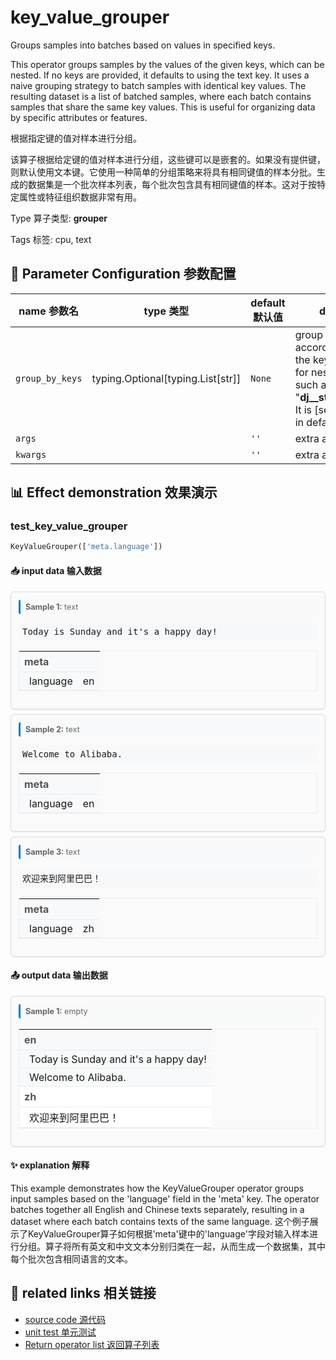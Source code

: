 # key_value_grouper

Groups samples into batches based on values in specified keys.

This operator groups samples by the values of the given keys, which can be nested. If no keys are provided, it defaults to using the text key. It uses a naive grouping strategy to batch samples with identical key values. The resulting dataset is a list of batched samples, where each batch contains samples that share the same key values. This is useful for organizing data by specific attributes or features.

根据指定键的值对样本进行分组。

该算子根据给定键的值对样本进行分组，这些键可以是嵌套的。如果没有提供键，则默认使用文本键。它使用一种简单的分组策略来将具有相同键值的样本分批。生成的数据集是一个批次样本列表，每个批次包含具有相同键值的样本。这对于按特定属性或特征组织数据非常有用。

Type 算子类型: **grouper**

Tags 标签: cpu, text

## 🔧 Parameter Configuration 参数配置
| name 参数名 | type 类型 | default 默认值 | desc 说明 |
|--------|------|--------|------|
| `group_by_keys` | typing.Optional[typing.List[str]] | `None` | group samples according values in the keys. Support for nested keys such as "__dj__stats__.text_len". It is [self.text_key] in default. |
| `args` |  | `''` | extra args |
| `kwargs` |  | `''` | extra args |

## 📊 Effect demonstration 效果演示
### test_key_value_grouper
```python
KeyValueGrouper(['meta.language'])
```

#### 📥 input data 输入数据
<div class="sample-card" style="border:1px solid #ddd; padding:12px; margin:8px 0; border-radius:6px; background:#fafafa; box-shadow:0 1px 3px rgba(0,0,0,0.1);"><div class="sample-header" style="background:#f8f9fa; padding:4px 8px; margin-bottom:6px; border-radius:3px; font-size:0.9em; color:#666; border-left:3px solid #007acc;"><strong>Sample 1:</strong> text</div><pre style="padding:6px; background:#f6f8fa; border-radius:4px; overflow-x:auto; white-space:pre; word-wrap:normal;">Today is Sunday and it&#x27;s a happy day!</pre><div class='meta' style='margin-top:6px;'><table class='meta-table' style='border-collapse:collapse; width:100%; border:1px solid #eaecef !important;'><tr><td colspan='2' style='text-align:left; vertical-align:top; padding:6px 8px; background-color:#f8f9fa !important; border-bottom:1px solid #eaecef !important; font-weight:bold; color:#555;'>meta</td></tr><tr><td style='text-align:left; vertical-align:top; padding:4px 8px; background-color:#f8f9fa !important; border-bottom:1px solid #eaecef !important; white-space:nowrap; padding-left: 16px;'>language</td><td style='text-align:left; vertical-align:top; padding:4px 8px; background-color:#f8f9fa !important; border-bottom:1px solid #eaecef !important;'>en</td></tr></table></div></div><div class="sample-card" style="border:1px solid #ddd; padding:12px; margin:8px 0; border-radius:6px; background:#fafafa; box-shadow:0 1px 3px rgba(0,0,0,0.1);"><div class="sample-header" style="background:#f8f9fa; padding:4px 8px; margin-bottom:6px; border-radius:3px; font-size:0.9em; color:#666; border-left:3px solid #007acc;"><strong>Sample 2:</strong> text</div><pre style="padding:6px; background:#f6f8fa; border-radius:4px; overflow-x:auto; white-space:pre; word-wrap:normal;">Welcome to Alibaba.</pre><div class='meta' style='margin-top:6px;'><table class='meta-table' style='border-collapse:collapse; width:100%; border:1px solid #eaecef !important;'><tr><td colspan='2' style='text-align:left; vertical-align:top; padding:6px 8px; background-color:#f8f9fa !important; border-bottom:1px solid #eaecef !important; font-weight:bold; color:#555;'>meta</td></tr><tr><td style='text-align:left; vertical-align:top; padding:4px 8px; background-color:#f8f9fa !important; border-bottom:1px solid #eaecef !important; white-space:nowrap; padding-left: 16px;'>language</td><td style='text-align:left; vertical-align:top; padding:4px 8px; background-color:#f8f9fa !important; border-bottom:1px solid #eaecef !important;'>en</td></tr></table></div></div><div class="sample-card" style="border:1px solid #ddd; padding:12px; margin:8px 0; border-radius:6px; background:#fafafa; box-shadow:0 1px 3px rgba(0,0,0,0.1);"><div class="sample-header" style="background:#f8f9fa; padding:4px 8px; margin-bottom:6px; border-radius:3px; font-size:0.9em; color:#666; border-left:3px solid #007acc;"><strong>Sample 3:</strong> text</div><pre style="padding:6px; background:#f6f8fa; border-radius:4px; overflow-x:auto; white-space:pre; word-wrap:normal;">欢迎来到阿里巴巴！</pre><div class='meta' style='margin-top:6px;'><table class='meta-table' style='border-collapse:collapse; width:100%; border:1px solid #eaecef !important;'><tr><td colspan='2' style='text-align:left; vertical-align:top; padding:6px 8px; background-color:#f8f9fa !important; border-bottom:1px solid #eaecef !important; font-weight:bold; color:#555;'>meta</td></tr><tr><td style='text-align:left; vertical-align:top; padding:4px 8px; background-color:#f8f9fa !important; border-bottom:1px solid #eaecef !important; white-space:nowrap; padding-left: 16px;'>language</td><td style='text-align:left; vertical-align:top; padding:4px 8px; background-color:#f8f9fa !important; border-bottom:1px solid #eaecef !important;'>zh</td></tr></table></div></div>

#### 📤 output data 输出数据
<div class="sample-card" style="border:1px solid #ddd; padding:12px; margin:8px 0; border-radius:6px; background:#fafafa; box-shadow:0 1px 3px rgba(0,0,0,0.1);"><div class="sample-header" style="background:#f8f9fa; padding:4px 8px; margin-bottom:6px; border-radius:3px; font-size:0.9em; color:#666; border-left:3px solid #007acc;"><strong>Sample 1:</strong> empty</div><div class='meta' style='margin-top:6px;'><table class='meta-table' style='border-collapse:collapse; width:100%; border:1px solid #eaecef !important;'><tr><td colspan='2' style='text-align:left; vertical-align:top; padding:6px 8px; background-color:#f8f9fa !important; border-bottom:1px solid #eaecef !important; font-weight:bold; color:#555;'>en</td></tr><tr><td colspan='2' style='text-align:left; vertical-align:top; padding:4px 8px; background-color:#f8f9fa !important; border-bottom:1px solid #eaecef !important; padding-left: 16px;'>Today is Sunday and it&#x27;s a happy day!</td></tr><tr><td colspan='2' style='text-align:left; vertical-align:top; padding:4px 8px; background-color:#f8f9fa !important; border-bottom:1px solid #eaecef !important; padding-left: 16px;'>Welcome to Alibaba.</td></tr><tr><td colspan='2' style='text-align:left; vertical-align:top; padding:6px 8px; background-color:#ffffff !important; border-bottom:1px solid #eaecef !important; font-weight:bold; color:#555;'>zh</td></tr><tr><td colspan='2' style='text-align:left; vertical-align:top; padding:4px 8px; background-color:#ffffff !important; border-bottom:1px solid #eaecef !important; padding-left: 16px;'>欢迎来到阿里巴巴！</td></tr></table></div></div>

#### ✨ explanation 解释
This example demonstrates how the KeyValueGrouper operator groups input samples based on the 'language' field in the 'meta' key. The operator batches together all English and Chinese texts separately, resulting in a dataset where each batch contains texts of the same language. 
这个例子展示了KeyValueGrouper算子如何根据'meta'键中的'language'字段对输入样本进行分组。算子将所有英文和中文文本分别归类在一起，从而生成一个数据集，其中每个批次包含相同语言的文本。


## 🔗 related links 相关链接
- [source code 源代码](../../../data_juicer/ops/grouper/key_value_grouper.py)
- [unit test 单元测试](../../../tests/ops/grouper/test_key_value_grouper.py)
- [Return operator list 返回算子列表](../../Operators.md)